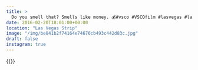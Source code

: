 ```yaml
---
title: >
  Do you smell that? Smells like money. 💰#vsco #VSCOfilm #lasvegas #landscape
date: 2016-02-20T18:01:00+00:00
location: "Las Vegas Strip"
image: "/img/be841b2f74164e74676cb493c442d83c.jpg"
draft: false
instagram: true
---
```


{{<photo src="/img/be841b2f74164e74676cb493c442d83c.jpg">}}
